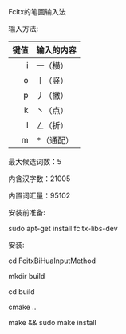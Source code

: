 Fcitx的笔画输入法

输入方法:

键值   | 输入的内容
-------:|:----------
i     | 一（横）
o     | 丨（竖）
p     | 丿（撇）
k     | 丶（点）
l     | ㄥ（折）
m     | *（通配）

最大候选词数：5

内含汉字数：21005

内置词汇量：95102

安装前准备:

sudo apt-get install fcitx-libs-dev

安装:

cd FcitxBiHuaInputMethod

mkdir build

cd build

cmake ..

make && sudo make install
